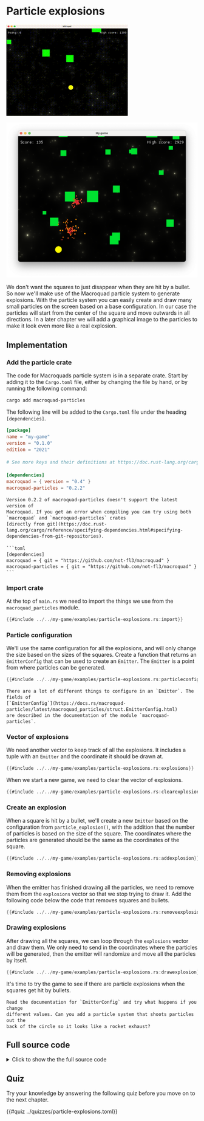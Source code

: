 # Particle explosions

<div class="noprint">

![Screenshot](images/screenshots-web/particle-explosions.gif#center)

</div>
<div class="onlyprint">

![Screenshot](images/screenshots-print/particle-explosions.png#center)

</div>

We don't want the squares to just disappear when they are hit by a bullet. So
now we'll make use of the Macroquad particle system to generate explosions.
With the particle system you can easily create and draw many small particles
on the screen based on a base configuration. In our case the particles will
start from the center of the square and move outwards in all directions. In a
later chapter we will add a graphical image to the particles to make it look
even more like a real explosion.

## Implementation

### Add the particle crate

The code for Macroquads particle system is in a separate crate. Start by
adding it to the `Cargo.toml` file, either by changing the file by hand, or by
running the following command:

```sh
cargo add macroquad-particles
```

The following line will be added to the `Cargo.toml` file under the heading
`[dependencies]`.

```toml [hl,10]
[package]
name = "my-game"
version = "0.1.0"
edition = "2021"

# See more keys and their definitions at https://doc.rust-lang.org/cargo/reference/manifest.html

[dependencies]
macroquad = { version = "0.4" }
macroquad-particles = "0.2.2"
```

~~~admonish bug
Version 0.2.2 of macroquad-particles doesn't support the latest version of
Macroquad. If you get an error when compiling you can try using both
`macroquad` and `macroquad-particles` crates
[directly from git](https://doc.rust-lang.org/cargo/reference/specifying-dependencies.html#specifying-dependencies-from-git-repositories).

```toml
[dependencies]
macroquad = { git = "https://github.com/not-fl3/macroquad" }
macroquad-particles = { git = "https://github.com/not-fl3/macroquad" }
```
~~~

### Import crate

At the top of `main.rs` we need to import the things we use from the
`macroquad_particles` module.

```rust
{{#include ../../my-game/examples/particle-explosions.rs:import}}
```

### Particle configuration

We'll use the same configuration for all the explosions, and will only change
the size based on the sizes of the squares. Create a function that returns an
`EmitterConfig` that can be used to create an `Emitter`. The `Emitter` is a
point from where particles can be generated.

```rust
{{#include ../../my-game/examples/particle-explosions.rs:particleconfig}}
```

```admonish info
There are a lot of different things to configure in an `Emitter`. The fields of 
[`EmitterConfig`](https://docs.rs/macroquad-particles/latest/macroquad_particles/struct.EmitterConfig.html)
are described in the documentation of the module `macroquad-particles`.
```

### Vector of explosions

We need another vector to keep track of all the explosions. It includes a
tuple with an `Emitter` and the coordinate it should be drawn at.

```rust
{{#include ../../my-game/examples/particle-explosions.rs:explosions}}
```

When we start a new game, we need to clear the vector of explosions.

```rust [hl,4]
{{#include ../../my-game/examples/particle-explosions.rs:clearexplosions}}
```

### Create an explosion

When a square is hit by a bullet, we'll create a new `Emitter` based on
the configuration from `particle_explosion()`, with the addition that the
number of particles is based on the size of the square. The coordinates where
the particles are generated should be the same as the coordinates of
the square.

```rust [hl,8-14]
{{#include ../../my-game/examples/particle-explosions.rs:addexplosion}}
```

### Removing explosions

When the emitter has finished drawing all the particles, we need to remove
them from the `explosions` vector so that we stop trying to draw it. Add the
following code below the code that removes squares and bullets.

```rust
{{#include ../../my-game/examples/particle-explosions.rs:removeexplosions}}
```

### Drawing explosions

After drawing all the squares, we can loop through the `explosions` vector and
draw them. We only need to send in the coordinates where the particles will be
generated, then the emitter will randomize and move all the particles by
itself.

```rust
{{#include ../../my-game/examples/particle-explosions.rs:drawexplosion}}
```

It's time to try the game to see if there are particle explosions when the
squares get hit by bullets.

```admonish tip title="Challenge" class="challenge"
Read the documentation for `EmitterConfig` and try what happens if you change
different values. Can you add a particle system that shoots particles out the
back of the circle so it looks like a rocket exhaust?
```

<div class="noprint">

## Full source code

<details>
  <summary>Click to show the the full source code</summary>

```rust
{{#include ../../my-game/examples/particle-explosions.rs:all}}
```
</details>
</div>

<div class="noprint">

## Quiz

Try your knowledge by answering the following quiz before you move on to the
next chapter.

{{#quiz ../quizzes/particle-explosions.toml}}

</div>
